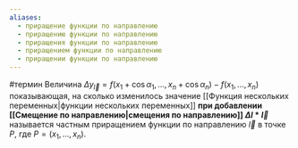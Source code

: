 ```yaml
---
aliases:
  - приращение функции по направлению
  - приращению функции по направлению
  - приращения функции по направлению
  - приращением функции по направлению
  - приращении функции по направлению
---
```

#термин 
Величина $\Delta y_\vec{l} = f(x_1 + \cos{\alpha_1}, \dots, x_n + \cos{\alpha_n}) - f(x_1, \dots, x_n)$
показывающая, на сколько изменилось значение [[Функция нескольких переменных|функции нескольких переменных]] **при добавлении [[Смещение по направлению|смещения по направлению]] $\Delta l * \vec{l}$** называется частным приращением функции по направлению $\vec{l}$ в точке $P$, где $P = (x_1, \dots, x_n)$. 